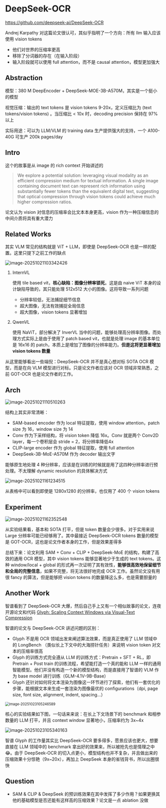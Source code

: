 # DeepSeek-OCR

https://github.com/deepseek-ai/DeepSeek-OCR

Andrej Karpathy 对这篇论文很认可，其似乎指明了一个方向：所有 llm 输入应该使用 vision tokens

- 他们对世界的压缩率更高
- 移除了分词器的存在（在输入阶段）
- 输入阶段就可以使用 full attention，而不是 causal attention，模型更加强大

## Abstraction

模型：380 M DeepEncoder + DeepSeek-MOE-3B-A570M，其实是一个挺小的模型

视觉压缩：输出的 text tokens 是 vision tokens 9-20x，定义压缩比为 (text tokens/vision tokens) 。当压缩比 < 10x 时，decoding precision 保持在 97% 以上

实际用途：可以为 LLM/VLM 的 training data 生产提供强大的支持，一个 A100-40G 可生产 200k pages/day

## Intro

这个的故事是从 image 的 rich context 开始讲述的

> We explore a potential solution: leveraging visual modality as an efficient compression medium for textual information. A single image containing document text can represent rich information using substantially fewer tokens than the equivalent digital text, suggesting that optical compression through vision tokens could achieve much higher compression ratios.

论文认为 vision 对信息的压缩率会比文本本身更高，vision 作为一种压缩信息的中间介质将具有重大潜力

## Related Works

其实 VLM 常见的结构就是 ViT + LLM，即使是 DeepSeek-OCR 也是一样的配置。这里只提下之前工作的缺点

![image-20251021103342426](DeepSeek-OCR/image-20251021103342426.png)

1. InternVL

   使用 tile based vit，**核心缺陷：图像分辨率锁死**。这是由 naive ViT 本身的设计缺陷导致的，其只能处理 512x512 大小的图像。这将导致一系列问题

   - 分辨率较低，无法捕捉细节信息
   - 超大图像，无法有效捕捉全局信息
   - 超大图像，vision tokens 显著增加

2. QwenVL

   使用 NaViT，部分解决了 InverVL 当中的问题，能够处理高分辨率图像。而处理方式实际上是由于使用了 patch based vit，也就是处理 image 的基本单位是 16x16 的 patch，本质上是增加了图像的分辨率能力。**但是这将更显著增加 vision tokens 数量**

从这里能够看出一些端倪：DeepSeek-OCR 并不是真心想对标 SOTA OCR 模型，而是在向 VLM 模型进行对标。只是论文作者应该对 OCR 领域非常熟悉，之前 GOT-OCR 也是论文作者的工作。

## Arch

![image-20251021110510263](DeepSeek-OCR/image-20251021110510263.png)

结构上其实非常清晰：

- SAM-based encoder 作为 local 特征提取，使用 window attention，patch size 为 16，window size 为 14
- Conv 作为下采样结构，将 vision token 降低 16x。Conv 就是两个 Conv2D layer，每一个卷积层会 stride = 2，将分辨率降低4x
- CLIP-large encoder 作为 global 特征提取，使用 full attention
- DeepSeek-3B-MoE-A570M 作为 decoder 输出文字

能够原生地处理 4 种分辨率，应该是在训练的时候就是用了这四种分辨率进行预处理。不太理解 dynamic resolution 的具体解决方式

![image-20251021161234515](DeepSeek-OCR/image-20251021161234515.png)

从表格中可以看到即使是 1280x1280 的分辨率，也仅用了 400 个 vision tokens

## Experiment

![image-20251021162352548](DeepSeek-OCR/image-20251021162352548.png)

从实验结果看，基本和 SOTA 打平，但是 token 数量会少很多。对于实用来说 Large 分辨率可能已经够用了。其中最接近 DeepSeek-OCR tokens 数量的模型是 GOT-OCR，这也是论文作者本身的工作，但是效果差得多

总结下来：论文利用 SAM + Conv + CLIP + DeepSeek-MoE 的结构，构建了高效的通用 OCR 模型，其中 vision tokens 能够显著地少于生成的 text tokens。这种 window/local + global 的形式再一次证明了其有效性，**能够很高效地保留细节和全局的完整信息**，如果不完整，将无法很好地完成 OCR 工作。虽然论文没有用很 fancy 的算法，但是能够把 vision tokens 的数量降这么多，也是需要胆量的

## Another Work

智谱看到了 DeepSeek-OCR 大爆，然后自己手上又有一个相似故事的论文，连夜开源论文和代码 [Glyph: Scaling Context Windows via Visual-Text Compression](https://github.com/thu-coai/Glyph/blob/main)

智谱的论文与 DeepSeek-OCR 讲述问题的区别：

- Glyph 不是用 OCR 领域出发来阐述算法效果，而是真正使用了 LLM 领域中的 LongBench （类似长上下文中的大海捞针任务）来说明 vision token 对文本的压缩率很高
- Glyph 的训练方式完全遵从 LLM 的训练方式：Pretrain + SFT + RL，即 Pretrain + Post train 的训练流程，希望能打造一个真的能和 LLM 一样的通用智能模型。他们并没有构造一个新的模型结构，而是直接用了智谱的 VLM 作为 base model 进行训练（GLM-4.1V-9B-Base）
- Glyph 还针对如何将文本渲染为图像这一环节进行了探索，他们有一套优化的步骤，能根据文本来生成一套渲染为图像最优的 configurations（dpi, page size, font size, alignment, indent, spacing...）

<img src="DeepSeek-OCR/image-20251023105246589.png" alt="image-20251023105246589" style="zoom:80%;" />

核心的实验结果如下图，一句话来来说：在长上下文场景下的 benchmark 和相参数量的 LLM 打平，并且 context window 显著地小，压缩率约为 3x~4x

![image-20251023105340163](DeepSeek-OCR/image-20251023105340163.png)

智谱 Glyph 的工作量其实比 DeepSeek-OCR 要多得多，愿景应该也更大，想要直接在 LLM 领域中的 benchmark 拿出好的效果来，所以被抢先也是情理之中😂。由于 DeepSeek-OCR 的切入点更小，模型结构也并不复杂，并且做出来的压缩效果十分惊艳（9x~20x），再加上 DeepSeek 本身的省钱背书，所以出圈很快

## Question

- SAM & CLIP & DeepSeek 的预训练效果在其中发挥了多少作用？如果更换其他的基础模型是否还能有这样高的压缩效果？论文是一点 ablation 没做